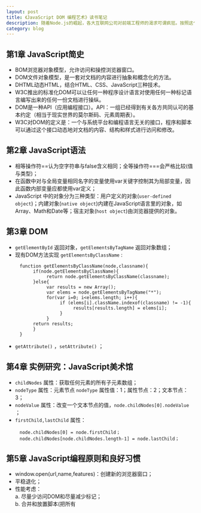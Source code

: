 ```yaml
---
layout: post
title: 《JavaScript DOM 编程艺术》读书笔记
description: 随着Node.js的崛起，各大互联网公司对前端工程师的渴求可谓疯狂。按照这个节奏，前端工程师很有可能发展为产品技术工程师，向上对接BD、运营、视觉等，向下对接JAVA、DBA、PE等。作为一个见习PM，个人感觉了解前端诸多技能对交互感知会有不少提升，所以开始前端技能的加点，第一站——《Javascript Dom 编程艺术》。
category: blog
---
```


## 第1章 JavaScript简史

* BOM浏览器对象模型，允许访问和操控浏览器窗口。
* DOM文件对象模型，是一套对文档的内容进行抽象和概念化的方法。
* DHTML动态HTML，结合HTML、CSS、JavaScript三种技术。
* W3C推出的标准化DOM可以让任何一种程序设计语言对使用任何一种标记语言编写出来的任何一份文档进行操纵。
* DOM是一种API（应用编程接口）。API：一组已经得到有关各方共同认可的基本约定（相当于现实世界的莫尔斯码、元素周期表）。
* W3C对DOM的定义是：一个与系统平台和编程语言无关的接口，程序和脚本可以通过这个接口动态地对文档的内容、结构和样式进行访问和修改。

## 第2章 JavaScript语法

* 相等操作符==认为空字符串与false含义相同；全等操作符===会严格比较(值与类型)；
* 在函数中对与全局变量相同名字的变量使用var关键字控制其为局部变量，因此函数内部变量应都使用var定义；
* JavaScript 中的对象分为三种类型：用户定义的对象(`user-defined object`)；内建对象(`native object`)内建在JavaScript语言里的对象，如Array、Math和Date等；宿主对象(`host object`)由浏览器提供的对象。

## 第3章 DOM

* `getElementById` 返回对象，`getElementsByTagName` 返回对象数组；
* 现有DOM方法实现 `getElementsByClassName` :

```
     function getElementsByClassName(node,classname){
          if(node.getElementsByClassName){
               return node.getElementsByClassName(classname);
          }else{
               var results = new Array();
               var elems = node.getElementsByTagName("*");
               for(var i=0; i<elems.length; i++){
                    if (elems[i].className.indexof(classname) != -1){
                         results[results.length] = elems[i];
                    }
               }
          return results;
          }
     }
```
* `getAttribute()` ，`setAttribute()` ；

## 第4章 实例研究：JavaScript美术馆

* `childNodes` 属性：获取任何元素的所有子元素数组；
* `nodeType` 属性：元素节点 `nodeType` 属性值：1；属性节点：2；文本节点：3；
* `nodeValue` 属性：改变一个文本节点的值，`node.childNodes[0].nodeValue` ；
* `firstChild,lastChild` 属性：

```
     node.childNodes[0] = node.firstChild；
     node.childNodes[node.childNodes.length-1] = node.lastChild；
```

## 第5章 JavaScript编程原则和良好习惯

* window.open(url,name,features)：创建新的浏览器窗口；
* 平稳退化；
* 性能考虑：<br/>
a. 尽量少访问DOM和尽量减少标记；<br/>
b. 合并和放置脚本(把所有<script>标签放于文档末尾);<br/>
c. 压缩脚本(xx.min.js)；
